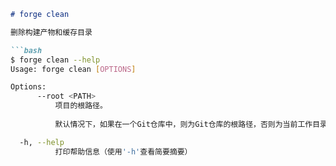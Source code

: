 ```markdown
# forge clean

删除构建产物和缓存目录

```bash
$ forge clean --help
Usage: forge clean [OPTIONS]

Options:
      --root <PATH>
          项目的根路径。
          
          默认情况下，如果在一个Git仓库中，则为Git仓库的根路径，否则为当前工作目录。

  -h, --help
          打印帮助信息（使用'-h'查看简要摘要）
```
```